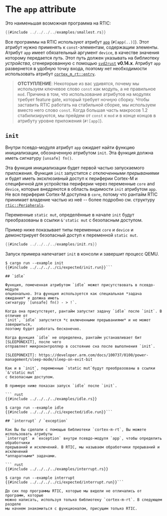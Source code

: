 # The `app` attribute

Это наименьшая возможная программа на RTIC:

``` rust
{{#include ../../../../examples/smallest.rs}}
```

Все программы на RTIC используют атрибут [`app`] (`#[app(..)]`). Этот атрибут
нужно применять к `const`-элементам, содержащим элементы. Атрибут `app` имеет
обязательный аргумент `device`, в качестве значения которому передается *путь*.
Этот путь должен указывать на библиотеку *устройства*, сгенерированную с помощью
[`svd2rust`] **v0.14.x**. Атрибут `app` развернется в удобную точку входа,
поэтому нет необходимости использовать атрибут [`cortex_m_rt::entry`].

[`app`]: ../../../api/cortex_m_rtic_macros/attr.app.html
[`svd2rust`]: https://crates.io/crates/svd2rust
[`cortex_m_rt::entry`]: ../../../api/cortex_m_rt_macros/attr.entry.html

> **ОТСТУПЛЕНИЕ**: Некоторые из вас удивятся, почему мы используем ключевое слово `const` как
> модуль, а не правильное `mod`. Причина в том, что использование атрибутов на
> модулях требует feature gate, который требует ночную сборку. Чтобы заставить
> RTIC работать на стабильной сборке, мы используем вместо него слово `const`.
> Когда большая часть макросов 1.2 стабилизируются, мы прейдем от `const` к `mod` и в конце концов в атрибуту уровне приложения (`#![app]`).

## `init`

Внутри псевдо-модуля атрибут `app` ожидает найти функцию инициализации, обозначенную
атрибутом `init`. Эта функция должна иметь сигнатуру `[unsafe] fn()`.

Эта функция инициализации будет первой частью запускаемого приложения.
Функция `init` запустится *с отключенными прерываниями* и будет иметь эксклюзивный
доступ к периферии Cortex-M и специфичной для устройства периферии через переменные
`core` and `device`, которые внедряются в область видимости `init` атрибутом `app`.
Не вся периферия Cortex-M доступна в `core`, потому что рантайм RTIC принимает владение
частью из неё -- более подробно см. структуру [`rtic::Peripherals`].

Переменные `static mut`, определённые в начале `init` будут преобразованы
в ссылки `&'static mut` с безопасным доступом.

[`rtic::Peripherals`]: ../../api/rtic/struct.Peripherals.html

Пример ниже показывает типы переменных `core` и `device` и
демонстрирует безопасный доступ к переменной `static mut`.

``` rust
{{#include ../../../../examples/init.rs}}
```

Запуск примера напечатает  `init` в консоли и завершит процесс QEMU.

```  console
$ cargo run --example init
{{#include ../../../../ci/expected/init.run}}```

## `idle`

Функция, помеченная атрибутом `idle` может присутствовать в псевдо-модуле
опционально. Эта функция используется как специальная *задача ожидания* и должна иметь
сигнатуру `[unsafe] fn() - > !`.

Когда она присутствует, рантайм запустит задачу `idle` после `init`. В отличие от
`init`, `idle` запустится *с включенными прерываниями* и не может завершиться,
поэтому будет работать бесконечно.

Когда функция `idle` не определена, рантайм устанавливает бит [SLEEPONEXIT], после чего
отправляет микроконтроллер в состояние сна после выполнения `init`.

[SLEEPONEXIT]: https://developer.arm.com/docs/100737/0100/power-management/sleep-mode/sleep-on-exit-bit

Как и в `init`, переменные `static mut`будут преобразованы в ссылки `&'static mut`
с безопасным доступом.

В примере ниже показан запуск `idle` после `init`.

``` rust
{{#include ../../../../examples/idle.rs}}
```

``` console
$ cargo run --example idle
{{#include ../../../../ci/expected/idle.run}}```

## `interrupt` / `exception`

Как Вы бы сделали с помощью библиотеки `cortex-m-rt`, Вы можете использовать атрибуты
`interrupt` и `exception` внутри псевдо-модуля `app`, чтобы определить обработчики
прерываний и исключений. В RTIC, мы называем обработчики прерываний и исключений
*аппаратными* задачами.

``` rust
{{#include ../../../../examples/interrupt.rs}}
```

``` console
$ cargo run --example interrupt
{{#include ../../../../ci/expected/interrupt.run}}```

До сих пор программы RTIC, которые мы видели не отличались от программ, которые
можно написать, используя только библиотеку `cortex-m-rt`. В следующем разделе
мы начнем знакомиться с функционалом, присущим только RTIC.
